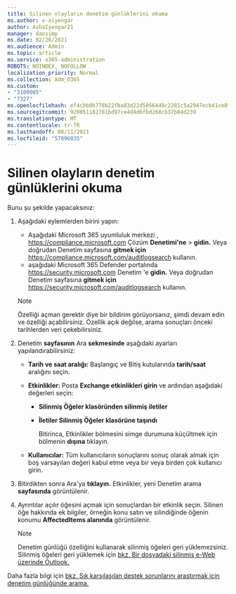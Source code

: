 ```yaml
---
title: Silinen olayların denetim günlüklerini okuma
ms.author: v-aiyengar
author: AshaIyengar21
manager: dansimp
ms.date: 02/26/2021
ms.audience: Admin
ms.topic: article
ms.service: o365-administration
ROBOTS: NOINDEX, NOFOLLOW
localization_priority: Normal
ms.collection: Adm_O365
ms.custom:
- "3100005"
- "7327"
ms.openlocfilehash: ef4cbb0b778b22fba83d22d5056449c2281c5a2947ecb41ce8f808a4d1132426
ms.sourcegitcommit: 920051182781bd97ce4d4d6fbd268cb37b84d239
ms.translationtype: MT
ms.contentlocale: tr-TR
ms.lasthandoff: 08/11/2021
ms.locfileid: "57896035"
---
```

# <a name="read-the-audit-logs-for-deleted-events"></a>Silinen olayların denetim günlüklerini okuma

Bunu şu şekilde yapacaksınız:

1. Aşağıdaki eylemlerden birini yapın:
   - Aşağıdaki Microsoft 365 uyumluluk merkezi , <https://compliance.microsoft.com> Çözüm **Denetimi'ne** \> **gidin.** Veya doğrudan Denetim sayfasına **gitmek için** <https://compliance.microsoft.com/auditlogsearch> kullanın.
   - aşağıdaki Microsoft 365 Defender portalında <https://security.microsoft.com> Denetim 'e **gidin.** Veya doğrudan Denetim sayfasına **gitmek için** <https://security.microsoft.com/auditlogsearch> kullanın.

    > [!NOTE]
    > Özelliği açman gerektir diye bir bildirim görüyorsanız, şimdi devam edin ve özelliği açabilirsiniz. Özellik açık değilse, arama sonuçları önceki tarihlerden veri çekebilirsiniz.

2. Denetim **sayfasının** Ara **sekmesinde** aşağıdaki ayarları yapılandırabilirsiniz:
   - **Tarih ve saat aralığı:** Başlangıç ve Bitiş  kutularında **tarih/saat** aralığını seçin.
   - **Etkinlikler:** Posta **Exchange etkinlikleri girin** ve ardından aşağıdaki değerleri seçin:
     - **Silinmiş Öğeler klasöründen silinmiş iletiler**
     - **İletiler Silinmiş Öğeler klasörüne taşındı**

       Bitirinca, Etkinlikler bölmesini simge durumuna küçültmek için bölmenin **dışına** tıklayın.

   - **Kullanıcılar:** Tüm kullanıcıların sonuçlarını sonuç olarak almak için boş varsayılan değeri kabul etme veya bir veya birden çok kullanıcı girin.

3. Bitirdikten sonra Ara'ya **tıklayın.** Etkinlikler, yeni Denetim arama **sayfasında** görüntülenir.

4. Ayrıntılar açılır öğesini açmak için sonuçlardan bir etkinlik seçin. Silinen öğe hakkında ek bilgiler, örneğin konu satırı ve silindiğinde öğenin konumu **AffectedItems alanında** görüntülenir.

   > [!NOTE]
   > Denetim günlüğü özelliğini kullanarak silinmiş öğeleri geri yüklemezsiniz. Silinmiş öğeleri geri yüklemek için [bkz. Bir dosyadaki silinmiş e-Web üzerinde Outlook.](https://support.microsoft.com/office/recover-deleted-email-messages-in-outlook-on-the-web-a8ca78ac-4721-4066-95dd-571842e9fb11)

Daha fazla bilgi için [bkz. Sık karşılaşılan destek sorunlarını araştırmak için denetim günlüğünde arama.](https://docs.microsoft.com/microsoft-365/compliance/auditing-troubleshooting-scenarios)
